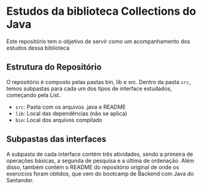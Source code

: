 # Estudos da biblioteca Collections do Java

Este repositório tem o objetivo de servir como um acompanhamento dos estudos dessa biblioteca

## Estrutura do Repositório

O repositório é composto pelas pastas bin, lib e src. Dentro da pasta `src`, temos subpastas para cada um dos tipos de interface estudados, começando pela List.

- `src`: Pasta com os arquivos .java e README
- `lib`: Local das dependências (não se aplica)
- `bin`: Local dos arquivos compilado

## Subpastas das interfaces

A subpasta de cada interface contém três atividades, sendo a primeira de operações básicas, a segunda de pesquisa e a última de ordenação. Além disso, também contém o README do repositório original de onde os exercícios foram obtidos, que vem do bootcamp de Backend com Java do Santander.
